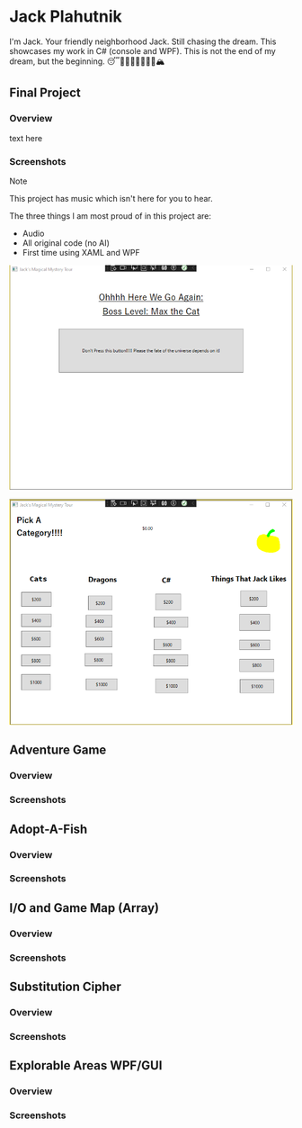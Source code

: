 # Jack Plahutnik
I'm Jack. Your friendly neighborhood Jack. Still chasing the dream.  This showcases my work in C# (console and WPF). This is not the end of my dream, but the beginning. 😴💭💤🧚‍♀️🧞‍♂️🦄🏔️
## Final Project

### Overview
text here

### Screenshots
> [!NOTE]
> This project has music which isn't here for you to hear.

The three things I am most proud of in this project are:
* Audio
* All original code (no AI)
* First time using XAML and WPF

![Screenshot of final project intial screen](https://github.com/actionjack117/actionjack117.gitub.io/blob/main/Final%20Project%2001.png)


![Screenshot of final project with topic choices](https://github.com/actionjack117/actionjack117.gitub.io/blob/main/Final%20Project%2002.png)

## Adventure Game

### Overview

### Screenshots

## Adopt-A-Fish

### Overview

### Screenshots

## I/O and Game Map (Array)

### Overview

### Screenshots

## Substitution Cipher

### Overview

### Screenshots

## Explorable Areas WPF/GUI

### Overview

### Screenshots
